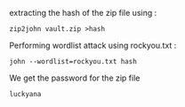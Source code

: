 extracting the hash of the zip file using : 

```
zip2john vault.zip >hash
```

Performing wordlist attack using rockyou.txt : 

```
john --wordlist=rockyou.txt hash
```

We get the password for the zip file

```
luckyana
```